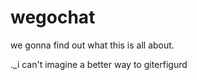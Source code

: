 # wegochat
we gonna find out what this is all about.

._i can't imagine a better way to giterfigurd
